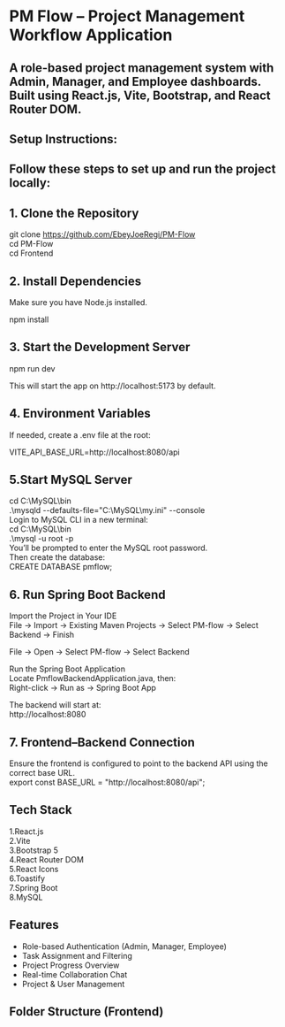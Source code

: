 #  PM Flow – Project Management Workflow Application

A role-based project management system with Admin, Manager, and Employee dashboards.
Built using React.js, Vite, Bootstrap, and React Router DOM.
---

## Setup Instructions:
Follow these steps to set up and run the project locally:
---

## 1. Clone the Repository

git clone https://github.com/EbeyJoeRegi/PM-Flow<br>
cd PM-Flow<br>
cd Frontend<br>

## 2. Install Dependencies
   
Make sure you have Node.js installed.

npm install

## 3. Start the Development Server
   
npm run dev

This will start the app on http://localhost:5173 by default.

## 4. Environment Variables
   
If needed, create a .env file at the root:

VITE_API_BASE_URL=http://localhost:8080/api

## 5.Start MySQL Server
cd C:\MySQL\bin <br>
.\mysqld --defaults-file="C:\MySQL\my.ini" --console <br>
Login to MySQL CLI in a new terminal:<br>
cd C:\MySQL\bin<br>
.\mysql -u root -p<br>
You’ll be prompted to enter the MySQL root password.<br>
Then create the database:<br>
CREATE DATABASE pmflow;<br>

## 6. Run Spring Boot Backend
Import the Project in Your IDE<br>
File → Import → Existing Maven Projects → Select PM-flow → Select Backend → Finish

File → Open → Select PM-flow → Select Backend 

Run the Spring Boot Application<br>
Locate PmflowBackendApplication.java, then:<br>
Right-click → Run as → Spring Boot App

The backend will start at:<br>
http://localhost:8080<br>

## 7. Frontend–Backend Connection
Ensure the frontend is configured to point to the backend API using the correct base URL.<br>
export const BASE_URL = "http://localhost:8080/api";

## Tech Stack<br>
1.React.js<br>
2.Vite<br>
3.Bootstrap 5<br>
4.React Router DOM<br>
5.React Icons<br>
6.Toastify<br>
7.Spring Boot<br>
8.MySQL

## Features

-  Role-based Authentication (Admin, Manager, Employee)
-  Task Assignment and Filtering
-  Project Progress Overview
-  Real-time Collaboration Chat
-  Project & User Management

##  Folder Structure (Frontend)

